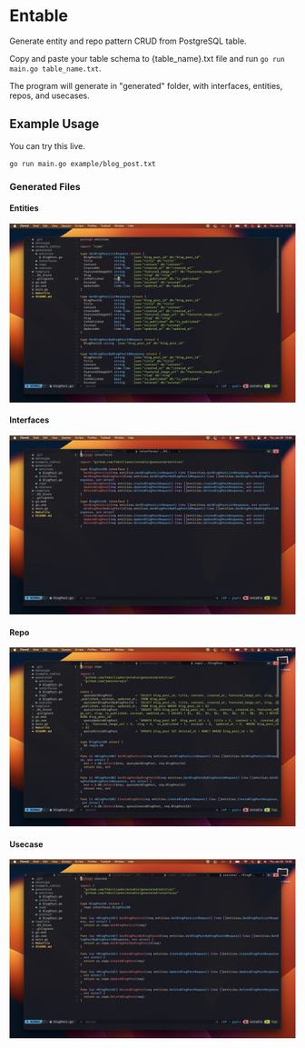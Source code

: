 # Entable

Generate entity and repo pattern CRUD from PostgreSQL table.

Copy and paste your table schema to {table_name}.txt file and run `go run main.go table_name.txt`.

The program will generate in "generated" folder, with interfaces, entities, repos, and usecases.

## Example Usage

You can try this live.

```
go run main.go example/blog_post.txt
```

### Generated Files

#### Entities
![Entities](https://raw.githubusercontent.com/febriliankr/entable/master/screenshoots/entities.png)

#### Interfaces
![Interfaces](https://raw.githubusercontent.com/febriliankr/entable/master/screenshoots/interfaces.png)

#### Repo
![Repo](https://raw.githubusercontent.com/febriliankr/entable/master/screenshoots/repo.png)

#### Usecase
![Usecase](https://raw.githubusercontent.com/febriliankr/entable/master/screenshoots/usecase.png)

